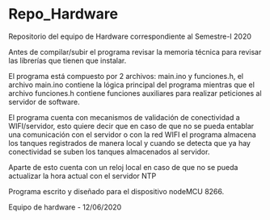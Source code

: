# Repo_Hardware
Repositorio del equipo de Hardware correspondiente al Semestre-I 2020

Antes de compilar/subir el programa revisar la memoria técnica para revisar las librerías que tienen que instalar.

El programa está compuesto por 2 archivos: main.ino y funciones.h, el archivo main.ino contiene la lógica principal del programa mientras que el archivo funciones.h contiene funciones auxiliares para realizar peticiones al servidor de software.

El programa cuenta con mecanismos de validación de conectividad a WIFI/servidor, esto quiere decir que en caso de que no se pueda entablar una comunicación con el servidor o con la red WIFI el programa almacena los tanques registrados de manera local y cuando se detecta que ya hay conectividad se suben los tanques almacenados al servidor.

Aparte de esto cuenta con un reloj local en caso de que no se pueda actualizar la hora actual con el servidor NTP

Programa escrito y diseñado para el dispositivo nodeMCU 8266.

Equipo de hardware - 12/06/2020
